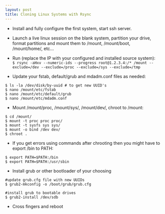 ```yaml
---
layout: post
title: Cloning Linux Systems with Rsync
---
```





- Install and fully configure the first system, start ssh server.

- Launch a live linux session on the blank system, partition your drive, format partitions and mount them to /mount, /mount/boot, /mount/home/, etc...

- Run (replace the IP with your configured and installed source system):  
`$ rsync -aHxv --numeric-ids --progress root@1.2.3.4:/* /mount --exclude=/dev --exclude=/proc --exclude=/sys --exclude=/tmp`


- Update your fstab, default/grub and mdadm.conf files as needed:
```
$ ls -la /dev/disk/by-uuid # to get new UUID's 
$ nano /mount/etc/fstab
$ nano /mount/etc/default/grub
$ nano /mount/etc/mdadm.conf
```

- Mount /mount/proc, /mount/sys/, /mount/dev/, chroot to /mount:
```
$ cd /mount/ 
$ mount -t proc proc proc/ 
$ mount -t sysfs sys sys/ 
$ mount -o bind /dev dev/ 
$ chroot .
```

- If you get errors using commands after chrooting then you might have to export /bin to PATH:
```
$ export PATH=$PATH:/bin
$ export PATH=$PATH:/usr/sbin
```

- Install grub or other bootloader of your choosing
```
#update grub.cfg file with new UUIDs
$ grub2-mkconfig -o /boot/grub/grub.cfg

#install grub to bootable drives
$ grub2-install /dev/sdb
```

- Cross fingers and reboot
